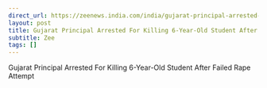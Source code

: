 ```yaml
---
direct_url: https://zeenews.india.com/india/gujarat-principal-arrested-for-killing-6-year-old-student-after-failed-rape-attempt-2797747.html
layout: post
title: Gujarat Principal Arrested For Killing 6-Year-Old Student After Failed Rape Attempt
subtitle: Zee
tags: []
---
```


Gujarat Principal Arrested For Killing 6-Year-Old Student After Failed Rape Attempt
